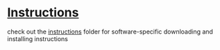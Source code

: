 # [Instructions](./instructions)

check out the [instructions](./instructions) folder for software-specific downloading and installing
instructions
